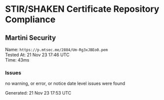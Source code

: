 # STIR/SHAKEN Certificate Repository Compliance

## Martini Security

Name: `https://p.mtsec.me/2884/Um-Rg3xJBEo0.pem`\
Tested At: 21 Nov 23 17:46 UTC\
Time: 43ms

### Issues

no warning, or error, or notice date level issues were found

Generated: 21 Nov 23 17:53 UTC
